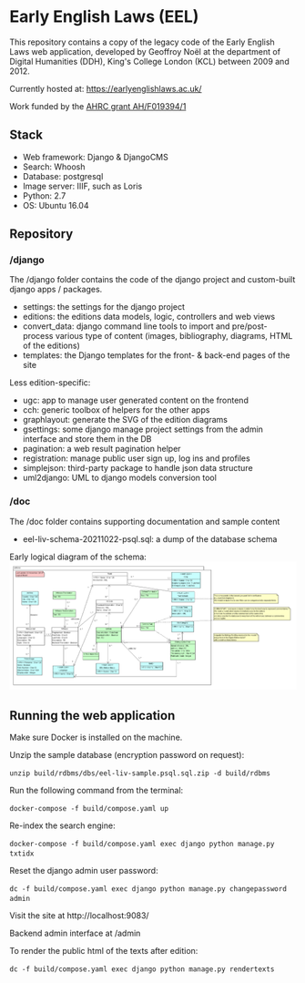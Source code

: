 # Early English Laws (EEL)

This repository contains a copy of the legacy code of the Early English Laws web application, 
developed by Geoffroy Noël at the department of Digital Humanities (DDH), King's College London 
(KCL) between 2009 and 2012.

Currently hosted at: https://earlyenglishlaws.ac.uk/

Work funded by the [AHRC grant AH/F019394/1](https://gtr.ukri.org/projects?ref=AH%2FF019394%2F1)

## Stack

* Web framework: Django & DjangoCMS
* Search: Whoosh
* Database: postgresql
* Image server: IIIF, such as Loris
* Python: 2.7
* OS: Ubuntu 16.04

## Repository

### /django

The /django folder contains the code of the django project and custom-built django apps / packages.

* settings: the settings for the django project
* editions: the editions data models, logic, controllers and web views
* convert_data: django command line tools to import and pre/post-process various type of content (images, bibliography, diagrams, HTML of the editions)
* templates: the Django templates for the front- & back-end pages of the site

Less edition-specific:

* ugc: app to manage user generated content on the frontend
* cch: generic toolbox of helpers for the other apps
* graphlayout: generate the SVG of the edition diagrams
* gsettings: some django manage project settings from the admin interface and store them in the DB  
* pagination: a web result pagination helper
* registration: manage public user sign up, log ins and profiles
* simplejson: third-party package to handle json data structure
* uml2django: UML to django models conversion tool

### /doc

The /doc folder contains supporting documentation and sample content

* eel-liv-schema-20211022-psql.sql: a dump of the database schema

Early logical diagram of the schema:
![diag](https://github.com/kingsdigitallab/eel/raw/main/django/models/editions-logical.png)


## Running the web application

Make sure Docker is installed on the machine.

Unzip the sample database (encryption password on request):

`unzip build/rdbms/dbs/eel-liv-sample.psql.sql.zip -d build/rdbms`

Run the following command from the terminal:

`docker-compose -f build/compose.yaml up`

Re-index the search engine:

`docker-compose -f build/compose.yaml exec django python manage.py txtidx`

Reset the django admin user password:

`dc -f build/compose.yaml exec django python manage.py changepassword admin`

Visit the site at http://localhost:9083/ 

Backend admin interface at /admin

To render the public html of the texts after edition:

`dc -f build/compose.yaml exec django python manage.py rendertexts`
